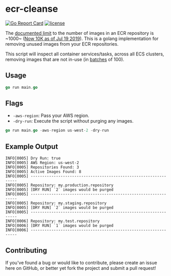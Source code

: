 # ecr-cleanse

[![Go Report Card](https://goreportcard.com/badge/github.com/mattevans/ecr-cleanse)](https://goreportcard.com/report/github.com/mattevans/ecr-cleanse)
[![license](https://img.shields.io/github/license/mashape/apistatus.svg)](https://github.com/mattevans/ecr-cleanse/blob/master/LICENSE)

The [documented limit](http://docs.aws.amazon.com/AmazonECR/latest/userguide/service_limits.html) to the number of images in an ECR repository is ~1000~ ([Now 10K as of Jul 19 2019](https://aws.amazon.com/about-aws/whats-new/2019/07/amazon-ecr-now-supports-increased-repository-and-image-limits/)). This is a golang implementation for removing unused images from your ECR repositories.

This script will inspect all container services/tasks, across all ECS clusters, removing images that are not in-use (in [batches](http://docs.aws.amazon.com/AmazonECR/latest/APIReference/API_BatchDeleteImage.html) of 100).

Usage
-----------------

```go
go run main.go
```

Flags
-----------------

- `-aws-region`: Pass your AWS region.
- `-dry-run`: Execute the script without purging any images.

```go
go run main.go -aws-region us-west-2 -dry-run
```

Example Output
-----------------

```
INFO[0005] Dry Run: true
INFO[0005] AWS Region: us-west-2
INFO[0005] Repositories Found: 3
INFO[0005] Active Images Found: 8
INFO[0005] ----------------------------------------------------------------
INFO[0005] Repository: my.production.repository
INFO[0005] [DRY RUN] `2` images would be purged
INFO[0005] ----------------------------------------------------------------
INFO[0005] Repository: my.staging.repository
INFO[0005] [DRY RUN] `2` images would be purged
INFO[0005] ----------------------------------------------------------------
INFO[0006] Repository: my.test.repository
INFO[0006] [DRY RUN] `1` images would be purged
INFO[0006] ----------------------------------------------------------------
```

Contributing
-----------------
If you've found a bug or would like to contribute, please create an issue here on GitHub, or better yet fork the project and submit a pull request!
